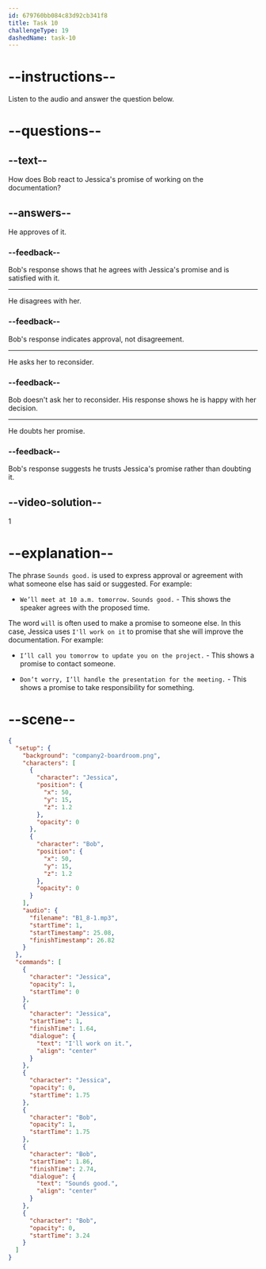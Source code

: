 ```yaml
---
id: 679760bb084c83d92cb341f8
title: Task 10
challengeType: 19
dashedName: task-10
---
```


<!-- (Audio) Jessica: I'll work on it. Bob: Sounds good. -->

# --instructions--

Listen to the audio and answer the question below.

# --questions--

## --text--

How does Bob react to Jessica's promise of working on the documentation?

## --answers--

He approves of it.

### --feedback--

Bob's response shows that he agrees with Jessica's promise and is satisfied with it.

---

He disagrees with her.

### --feedback--

Bob's response indicates approval, not disagreement.

---

He asks her to reconsider.

### --feedback--

Bob doesn't ask her to reconsider. His response shows he is happy with her decision.

---

He doubts her promise.

### --feedback--

Bob's response suggests he trusts Jessica's promise rather than doubting it.

## --video-solution--

1

# --explanation--

The phrase `Sounds good.` is used to express approval or agreement with what someone else has said or suggested. For example:  

- `We’ll meet at 10 a.m. tomorrow.` `Sounds good.` - This shows the speaker agrees with the proposed time.

The word `will` is often used to make a promise to someone else. In this case, Jessica uses `I'll work on it` to promise that she will improve the documentation. For example:  

- `I’ll call you tomorrow to update you on the project.` - This shows a promise to contact someone.  

- `Don’t worry, I’ll handle the presentation for the meeting.` - This shows a promise to take responsibility for something.

# --scene--

```json
{
  "setup": {
    "background": "company2-boardroom.png",
    "characters": [
      {
        "character": "Jessica",
        "position": {
          "x": 50,
          "y": 15,
          "z": 1.2
        },
        "opacity": 0
      },
      {
        "character": "Bob",
        "position": {
          "x": 50,
          "y": 15,
          "z": 1.2
        },
        "opacity": 0
      }
    ],
    "audio": {
      "filename": "B1_8-1.mp3",
      "startTime": 1,
      "startTimestamp": 25.08,
      "finishTimestamp": 26.82
    }
  },
  "commands": [
    {
      "character": "Jessica",
      "opacity": 1,
      "startTime": 0
    },
    {
      "character": "Jessica",
      "startTime": 1,
      "finishTime": 1.64,
      "dialogue": {
        "text": "I'll work on it.",
        "align": "center"
      }
    },
    {
      "character": "Jessica",
      "opacity": 0,
      "startTime": 1.75
    },
    {
      "character": "Bob",
      "opacity": 1,
      "startTime": 1.75
    },
    {
      "character": "Bob",
      "startTime": 1.86,
      "finishTime": 2.74,
      "dialogue": {
        "text": "Sounds good.",
        "align": "center"
      }
    },
    {
      "character": "Bob",
      "opacity": 0,
      "startTime": 3.24
    }
  ]
}
```
